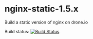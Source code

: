 # nginx-static-1.5.x
Build a static version of nginx on drone.io

Build status: [![Build Status](https://drone.io/github.com/micw/nginx-static-1.5.x/status.png)](https://drone.io/github.com/micw/nginx-static-1.5.x/latest)
